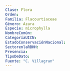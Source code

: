 ```yaml
---
Clase: Flora
Orden: 
Familia: Flacourtiaceae
Género: Azara
Especie: microphylla
NombreComún: 
CategoríaUICN: 
EstadoConservaciónNacional: 
SectorenlaRBHH: 
Presencia: 
TipoDeDato: 
Fuente: "C. Villagran"
---
```


